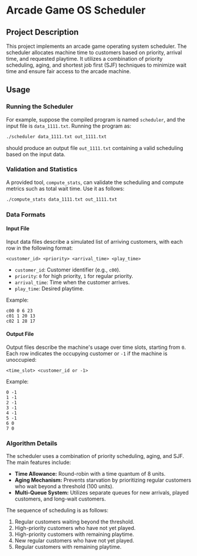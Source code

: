 
# Arcade Game OS Scheduler

## Project Description

This project implements an arcade game operating system scheduler. The scheduler allocates machine time to customers based on priority, arrival time, and requested playtime. It utilizes a combination of priority scheduling, aging, and shortest job first (SJF) techniques to minimize wait time and ensure fair access to the arcade machine.

## Usage

### Running the Scheduler

For example, suppose the compiled program is named `scheduler`, and the input file is `data_1111.txt`. Running the program as:

```bash
./scheduler data_1111.txt out_1111.txt
```

should produce an output file `out_1111.txt` containing a valid scheduling based on the input data.

### Validation and Statistics

A provided tool, `compute_stats`, can validate the scheduling and compute metrics such as total wait time. Use it as follows:

```bash
./compute_stats data_1111.txt out_1111.txt
```

### Data Formats

#### Input File

Input data files describe a simulated list of arriving customers, with each row in the following format:

```
<customer_id> <priority> <arrival_time> <play_time>
```

- `customer_id`: Customer identifier (e.g., `c00`).
- `priority`: `0` for high priority, `1` for regular priority.
- `arrival_time`: Time when the customer arrives.
- `play_time`: Desired playtime.

Example:

```
c00 0 6 23
c01 1 20 13
c02 1 28 17
```

#### Output File

Output files describe the machine's usage over time slots, starting from `0`. Each row indicates the occupying customer or `-1` if the machine is unoccupied:

```
<time_slot> <customer_id or -1>
```

Example:

```
0 -1
1 -1
2 -1
3 -1
4 -1
5 -1
6 0
7 0
```

### Algorithm Details

The scheduler uses a combination of priority scheduling, aging, and SJF. The main features include:
- **Time Allowance:** Round-robin with a time quantum of 8 units.
- **Aging Mechanism:** Prevents starvation by prioritizing regular customers who wait beyond a threshold (100 units).
- **Multi-Queue System:** Utilizes separate queues for new arrivals, played customers, and long-wait customers.

The sequence of scheduling is as follows:
1. Regular customers waiting beyond the threshold.
2. High-priority customers who have not yet played.
3. High-priority customers with remaining playtime.
4. New regular customers who have not yet played.
5. Regular customers with remaining playtime.
